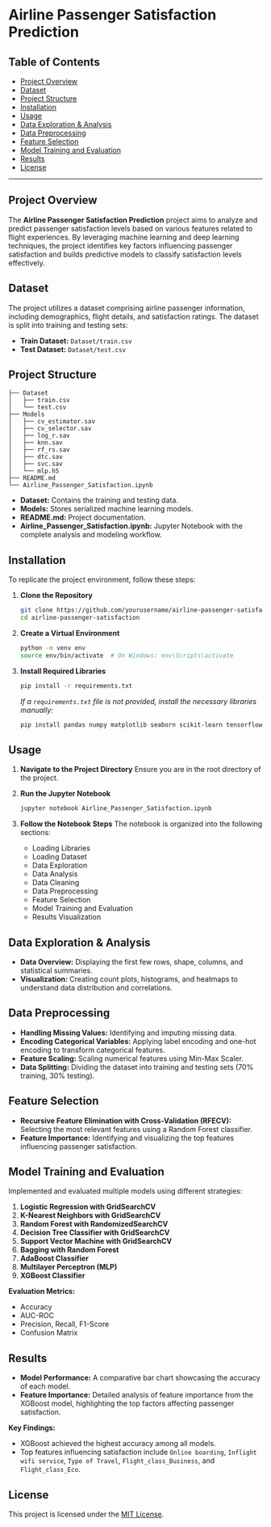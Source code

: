 
# Airline Passenger Satisfaction Prediction


## Table of Contents
- [Project Overview](#project-overview)
- [Dataset](#dataset)
- [Project Structure](#project-structure)
- [Installation](#installation)
- [Usage](#usage)
- [Data Exploration & Analysis](#data-exploration--analysis)
- [Data Preprocessing](#data-preprocessing)
- [Feature Selection](#feature-selection)
- [Model Training and Evaluation](#model-training-and-evaluation)
- [Results](#results)
- [License](#license)

---

## Project Overview

The **Airline Passenger Satisfaction Prediction** project aims to analyze and predict passenger satisfaction levels based on various features related to flight experiences. By leveraging machine learning and deep learning techniques, the project identifies key factors influencing passenger satisfaction and builds predictive models to classify satisfaction levels effectively.

## Dataset

The project utilizes a dataset comprising airline passenger information, including demographics, flight details, and satisfaction ratings. The dataset is split into training and testing sets:

- **Train Dataset:** `Dataset/train.csv`
- **Test Dataset:** `Dataset/test.csv`

## Project Structure

```
├── Dataset
│   ├── train.csv
│   └── test.csv
├── Models
│   ├── cv_estimator.sav
│   ├── cv_selector.sav
│   ├── log_r.sav
│   ├── knn.sav
│   ├── rf_rs.sav
│   ├── dtc.sav
│   ├── svc.sav
│   └── mlp.h5
├── README.md
└── Airline_Passenger_Satisfaction.ipynb
```

- **Dataset:** Contains the training and testing data.
- **Models:** Stores serialized machine learning models.
- **README.md:** Project documentation.
- **Airline_Passenger_Satisfaction.ipynb:** Jupyter Notebook with the complete analysis and modeling workflow.

## Installation

To replicate the project environment, follow these steps:

1. **Clone the Repository**
   ```bash
   git clone https://github.com/yourusername/airline-passenger-satisfaction.git
   cd airline-passenger-satisfaction
   ```

2. **Create a Virtual Environment**
   ```bash
   python -m venv env
   source env/bin/activate  # On Windows: env\Scripts\activate
   ```

3. **Install Required Libraries**
   ```bash
   pip install -r requirements.txt
   ```

   *If a `requirements.txt` file is not provided, install the necessary libraries manually:*

   ```bash
   pip install pandas numpy matplotlib seaborn scikit-learn tensorflow keras xgboost pickle5
   ```

## Usage

1. **Navigate to the Project Directory**
   Ensure you are in the root directory of the project.

2. **Run the Jupyter Notebook**
   ```bash
   jupyter notebook Airline_Passenger_Satisfaction.ipynb
   ```

3. **Follow the Notebook Steps**
   The notebook is organized into the following sections:
   - Loading Libraries
   - Loading Dataset
   - Data Exploration
   - Data Analysis
   - Data Cleaning
   - Data Preprocessing
   - Feature Selection
   - Model Training and Evaluation
   - Results Visualization

## Data Exploration & Analysis

- **Data Overview:** Displaying the first few rows, shape, columns, and statistical summaries.
- **Visualization:** Creating count plots, histograms, and heatmaps to understand data distribution and correlations.

## Data Preprocessing

- **Handling Missing Values:** Identifying and imputing missing data.
- **Encoding Categorical Variables:** Applying label encoding and one-hot encoding to transform categorical features.
- **Feature Scaling:** Scaling numerical features using Min-Max Scaler.
- **Data Splitting:** Dividing the dataset into training and testing sets (70% training, 30% testing).

## Feature Selection

- **Recursive Feature Elimination with Cross-Validation (RFECV):** Selecting the most relevant features using a Random Forest classifier.
- **Feature Importance:** Identifying and visualizing the top features influencing passenger satisfaction.

## Model Training and Evaluation

Implemented and evaluated multiple models using different strategies:

1. **Logistic Regression with GridSearchCV**
2. **K-Nearest Neighbors with GridSearchCV**
3. **Random Forest with RandomizedSearchCV**
4. **Decision Tree Classifier with GridSearchCV**
5. **Support Vector Machine with GridSearchCV**
6. **Bagging with Random Forest**
7. **AdaBoost Classifier**
8. **Multilayer Perceptron (MLP)**
9. **XGBoost Classifier**

**Evaluation Metrics:**
- Accuracy
- AUC-ROC
- Precision, Recall, F1-Score
- Confusion Matrix

## Results

- **Model Performance:** A comparative bar chart showcasing the accuracy of each model.
- **Feature Importance:** Detailed analysis of feature importance from the XGBoost model, highlighting the top factors affecting passenger satisfaction.

**Key Findings:**
- XGBoost achieved the highest accuracy among all models.
- Top features influencing satisfaction include `Online boarding`, `Inflight wifi service`, `Type of Travel`, `Flight_class_Business`, and `Flight_class_Eco`.



## License

This project is licensed under the [MIT License](LICENSE).
